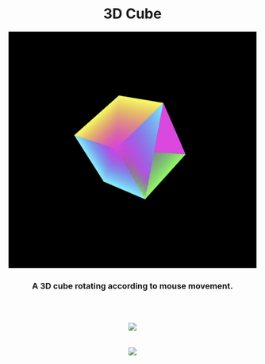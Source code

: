 <div align="center">
  <h1>3D Cube</h1>

  <img src="https://github.com/michaelkolesidis/3d-cube/blob/main/screenshot.png" style="width: 500px;">
  
  <h3>A 3D cube rotating according to mouse movement. </h3>
</div>
  


[//]: # (Free Software)
<div align="center">
  <br>
  <br>

  <a href="https://en.wikipedia.org/wiki/Linux"><img src="https://upload.wikimedia.org/wikipedia/commons/thumb/f/f9/Made_with_Linux.png/240px-Made_with_Linux.png"></a>
</div>
<br>                                                      
<div align="center">
  <a href="https://endsoftwarepatents.org/innovating-without-patents"><img style="height: 90px;" src="https://static.fsf.org/nosvn/esp/logos/innovating-without-patents.svg"></a>
</div>
